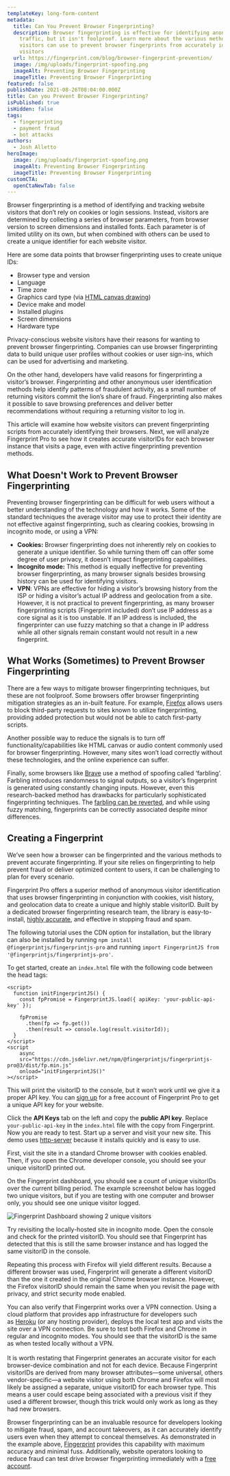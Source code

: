 ```yaml
---
templateKey: long-form-content
metadata:
  title: Can You Prevent Browser Fingerprinting?
  description: Browser fingerprinting is effective for identifying anonymous
    traffic, but it isn't foolproof. Learn more about the various methods
    visitors can use to prevent browser fingerprints from accurately identifying
    visitors
  url: https://fingerprint.com/blog/browser-fingerprint-prevention/
  image: /img/uploads/fingerprint-spoofing.png
  imageAlt: Preventing Browser Fingerprinting
  imageTitle: Preventing Browser Fingerprinting
featured: false
publishDate: 2021-08-26T08:04:00.000Z
title: Can you Prevent Browser Fingerprinting?
isPublished: true
isHidden: false
tags:
  - fingerprinting
  - payment fraud
  - bot attacks
authors:
  - Josh Alletto
heroImage:
  image: /img/uploads/fingerprint-spoofing.png
  imageAlt: Preventing Browser Fingerprinting
  imageTitle: Preventing Browser Fingerprinting
customCTA:
  openCtaNewTab: false
---
```

Browser fingerprinting is a method of identifying and tracking website visitors that don’t rely on cookies or login sessions. Instead, visitors are determined by collecting a series of browser parameters, from browser version to screen dimensions and installed fonts. Each parameter is of limited utility on its own, but when combined with others can be used to create a unique identifier for each website visitor.

Here are some data points that browser fingerprinting uses to create unique IDs: 

* Browser type and version
* Language
* Time zone
* Graphics card type (via [HTML canvas drawing](https://www.w3schools.com/html/html5_canvas.asp)) 
* Device make and model 
* Installed plugins
* Screen dimensions
* Hardware type

Privacy-conscious website visitors have their reasons for wanting to prevent browser fingerprinting. Companies can use browser fingerprinting data to build unique user profiles without cookies or user sign-ins, which can be used for advertising and marketing.

On the other hand, developers have valid reasons for fingerprinting a visitor’s browser. Fingerprinting and other anonymous user identification methods help identify patterns of fraudulent activity, as a small number of returning visitors commit the lion’s share of fraud. Fingerprinting also makes it possible to save browsing preferences and deliver better recommendations without requiring a returning visitor to log in.

This article will examine how website visitors can prevent fingerprinting scripts from accurately identifying their browsers. Next, we will analyze Fingerprint Pro to see how it creates accurate visitorIDs for each browser instance that visits a page, even with active fingerprinting prevention methods. 

## What Doesn't Work to Prevent Browser Fingerprinting

Preventing browser fingerprinting can be difficult for web users without a better understanding of the technology and how it works. Some of the standard techniques the average visitor may use to protect their identity are not effective against fingerprinting, such as clearing cookies, browsing in incognito mode, or using a VPN:

* **Cookies:** Browser fingerprinting does not inherently rely on cookies to generate a unique identifier. So while turning them off can offer some degree of user privacy, it doesn’t impact fingerprinting capabilities.
* **Incognito mode:** This method is equally ineffective for preventing browser fingerprinting, as many browser signals besides browsing history can be used for identifying visitors.
* **VPN**: VPNs are effective for hiding a visitor’s browsing history from the ISP or hiding a visitor’s actual IP address and geolocation from a site. However, it is not practical to prevent fingerprinting, as many browser fingerprinting scripts (Fingerprint included) don’t use IP address as a core signal as it is too unstable. If an IP address is included, the fingerprinter can use fuzzy matching so that a change in IP address while all other signals remain constant would not result in a new fingerprint.

## What Works (Sometimes) to Prevent Browser Fingerprinting

There are a few ways to mitigate browser fingerprinting techniques, but these are not foolproof. Some browsers offer browser fingerprinting mitigation strategies as an in-built feature. For example, [Firefox](https://support.mozilla.org/en-US/kb/firefox-protection-against-fingerprinting) allows users to block third-party requests to sites known to utilize fingerprinting, providing added protection but would not be able to catch first-party scripts.

Another possible way to reduce the signals is to turn off functionality/capabilities like HTML canvas or audio content commonly used for browser fingerprinting. However, many sites won’t load correctly without these technologies, and the online experience can suffer.

Finally, some browsers like [Brave](https://brave.com/) use a method of spoofing called ‘farbling’. Farbling introduces randomness to signal outputs, so a visitor’s fingerprint is generated using constantly changing inputs. However, even this research-backed method has drawbacks for particularly sophisticated fingerprinting techniques. The [farbling can be reverted](https://fingerprint.com/blog/audio-fingerprinting/), and while using fuzzy matching, fingerprints can be correctly associated despite minor differences.

## Creating a Fingerprint

We’ve seen how a browser can be fingerprinted and the various methods to prevent accurate fingerprinting. If your site relies on fingerprinting to help prevent fraud or deliver optimized content to users, it can be challenging to plan for every scenario.

Fingerprint Pro offers a superior method of anonymous visitor identification that uses browser fingerprinting in conjunction with cookies, visit history, and geolocation data to create a unique and highly stable visitorID. Built by a dedicated browser fingerprinting research team, the library is easy-to-install, [highly accurate](https://dev.fingerprint.com/docs/understanding-our-995-accuracy), and effective in stopping fraud and spam.

The following tutorial uses the CDN option for installation, but the library can also be installed by running `npm install @fingerprintjs/fingerprintjs-pro` and running `import FingerprintJS from '@fingerprintjs/fingerprintjs-pro'`. 

To get started, create an `index.html` file with the following code between the head tags:

```
<script>
  function initFingerprintJS() {
    const fpPromise = FingerprintJS.load({ apiKey: 'your-public-api-key' });

    fpPromise
      .then(fp => fp.get())
      .then(result => console.log(result.visitorId));
  }
</script>
<script
    async
    src="https://cdn.jsdelivr.net/npm/@fingerprintjs/fingerprintjs-pro@3/dist/fp.min.js"
    onload="initFingerprintJS()"
></script>
```

This will print the visitorID to the console, but it won’t work until we give it a proper API key. You can [sign up](https://dashboard.fingerprint.com/signup) for a free account of Fingerprint Pro to get a unique API key for your website.

Click the **API Keys** tab on the left and copy the **public API key**. Replace `your-public-api-key` in the `index.html` file with the copy from Fingerprint. Now you are ready to test. Start up a server and visit your new site. This demo uses [http-server](https://www.npmjs.com/package/http-server) because it installs quickly and is easy to use.

First, visit the site in a standard Chrome browser with cookies enabled. Then, if you open the Chrome developer console, you should see your unique visitorID printed out.

On the Fingerprint dashboard, you should see a count of unique visitorIDs over the current billing period. The example screenshot below has logged two unique visitors, but if you are testing with one computer and browser only, you should see one unique visitor logged.

![Fingerprint Dashboard showing 2 unique visitors](/img/uploads/screenshot_fpjs_usage.png)

Try revisiting the locally-hosted site in incognito mode. Open the console and check for the printed visitorID. You should see that Fingerprint has detected that this is still the same browser instance and has logged the same visitorID in the console.

Repeating this process with Firefox will yield different results. Because a different browser was used, Fingerprint will generate a different visitorID than the one it created in the original Chrome browser instance. However, the Firefox visitorID should remain the same when you revisit the page with privacy, and strict security mode enabled.

You can also verify that Fingerprint works over a VPN connection. Using a cloud platform that provides app infrastructure for developers such as [Heroku](https://www.heroku.com/) (or any hosting provider), deploys the local test app and visits the site over a VPN connection. Be sure to test both Firefox and Chrome in regular and incognito modes. You should see that the visitorID is the same as when tested locally without a VPN.\
\
It is worth restating that Fingerprint generates an accurate visitor for each browser-device combination and not for each device. Because Fingerprint visitorIDs are derived from many browser attributes—some universal, others vendor-specific—a website visitor using both Chrome and Firefox will most likely be assigned a separate, unique visitorID for each browser type. This means a user could escape being associated with a previous visit if they used a different browser, though this trick would only work as long as they had new browsers.

Browser fingerprinting can be an invaluable resource for developers looking to mitigate fraud, spam, and account takeovers, as it can accurately identify users even when they attempt to conceal themselves. As demonstrated in the example above, [Fingerprint](https://fingerprint.com/blog/browser-fingerprint-prevention/) provides this capability with maximum accuracy and minimal fuss. Additionally, website operators looking to reduce fraud can test drive browser fingerprinting immediately with a [free account](https://dashboard.fingerprint.com/signup).